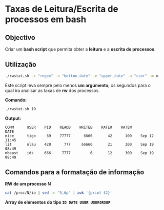 # Taxas de Leitura/Escrita de processos em bash

## Objectivo

Criar um **bash script** que permita obter a **leitura** e a **escrita de processos.**

## Utilização

```bash
./rwstat.sh -c "regex" -s "bottom_date" -e "upper_date" -u "user" -m minPID -M maxPID -p npro 10
```

Este script leva sempre pelo menos **um argumento**, os segundos para o qual ira analisar as taxas de **rw** dos processos.

**Comando:**

```bash
./rwstat.sh 10
```

**Output:**

```
COMM      USER    PID    READB    WRITEB    RATER    RATEW            DATE
nice      tigo     69    77777      6666       42      100    Sep 12 11:45
lit       nlau    420      777     66666       21      200    Sep 19 08:49
nbeast    idk     666     7777         6       12      300    Sep 19 08:49
```

## Comandos para a formatação de informação

**RW de um processo N**

```bash
cat /proc/N/io | sed -n "5,6p" | awk '{print $2}'
```

**Array de elementos do tipo `ID DATE USER USERGROUP`**

```bash

```
